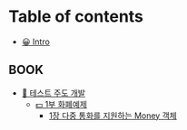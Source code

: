 # Table of contents

* [😀 Intro](README.md)

## BOOK

* [🚦 테스트 주도 개발](book/undefined/README.md)
  * [💵 1부 화폐예제](book/undefined/1/README.md)
    * [1장 다중 통화를 지원하는 Money 객체](book/undefined/1/1-money.md)
